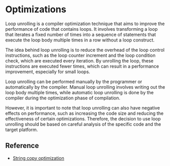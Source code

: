 # Optimizations

Loop unrolling is a compiler optimization technique that aims to improve the performance of code that contains loops. It involves transforming a loop that iterates a fixed number of times into a sequence of statements that execute the loop body multiple times in a row without a loop construct.

The idea behind loop unrolling is to reduce the overhead of the loop control instructions, such as the loop counter increment and the loop condition check, which are executed every iteration. By unrolling the loop, these instructions are executed fewer times, which can result in a performance improvement, especially for small loops.

Loop unrolling can be performed manually by the programmer or automatically by the compiler. Manual loop unrolling involves writing out the loop body multiple times, while automatic loop unrolling is done by the compiler during the optimization phase of compilation.

However, it is important to note that loop unrolling can also have negative effects on performance, such as increasing the code size and reducing the effectiveness of certain optimizations. Therefore, the decision to use loop unrolling should be based on careful analysis of the specific code and the target platform.

## Reference
- [String copy optimization](https://github.com/mattgodbolt/xania/pull/252#discussion_r550894493)